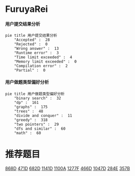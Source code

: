 # FuruyaRei

<!-- tabs:start -->



#### **用户提交结果分析**

```mermaid
pie title 用户提交结果分析
    "Accepted" :  28
    "Rejected" :  0
    "Wrong answer" :  13
    "Runtime error" :  3
    "Time limit exceeded" :  4
    "Memory limit exceeded" :  0
    "Compilation error" :  2
    "Partial" :  0
```

#### **用户做题类型偏好分析**

```mermaid
pie title 用户做题类型偏好分析
    "binary search" :  32
    "dp" :  161
    "graphs" :  175
    "trees" :  48
    "divide and conquer" :  11
    "greedy" :  318
    "two pointers" :  29
    "dfs and similar" :  60
    "math" :  60
```



<!-- tabs:end -->
# 推荐题目
[868D](https://codeforces.com/contest/868/problem/D)
[471D](https://codeforces.com/contest/471/problem/D)
[682D](https://codeforces.com/contest/682/problem/D)
[1141D](https://codeforces.com/contest/1141/problem/D)
[1100A](https://codeforces.com/contest/1100/problem/A)
[1277F](https://codeforces.com/contest/1277/problem/F)
[466D](https://codeforces.com/contest/466/problem/D)
[1047D](https://codeforces.com/contest/1047/problem/D)
[284E](https://codeforces.com/contest/284/problem/E)
[357B](https://codeforces.com/contest/357/problem/B)
